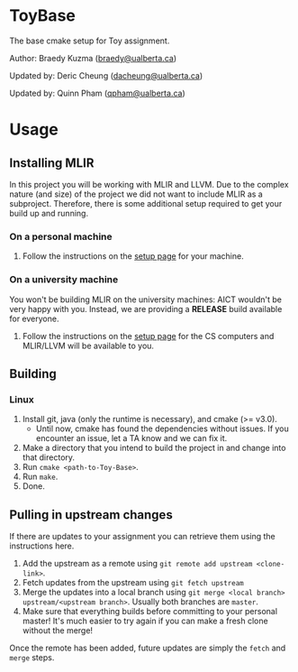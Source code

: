 # ToyBase
The base cmake setup for Toy assignment.

Author: Braedy Kuzma (braedy@ualberta.ca)  

Updated by: Deric Cheung (dacheung@ualberta.ca)

Updated by: Quinn Pham (qpham@ualberta.ca)

# Usage
## Installing MLIR
In this project you will be working with MLIR and LLVM.
Due to the complex nature (and size) of the project we did not want to include
MLIR as a subproject. Therefore, there is some additional setup required to get
your build up and running.

### On a personal machine
  1. Follow the instructions on the
     [setup page](https://cmput415.github.io/415-docs/setup/cs_computers.html)
     for your machine.

### On a university machine
You won't be building MLIR on the university machines: AICT wouldn't be very
happy with you. Instead, we are providing a **RELEASE** build available for
everyone.
  1. Follow the instructions on the
     [setup page](https://cmput415.github.io/415-docs/setup/cs_computers.html)
     for the CS computers and MLIR/LLVM will be available to you.

## Building
### Linux
  1. Install git, java (only the runtime is necessary), and cmake (>= v3.0).
     - Until now, cmake has found the dependencies without issues. If you
       encounter an issue, let a TA know and we can fix it.
  1. Make a directory that you intend to build the project in and change into
     that directory.
  1. Run `cmake <path-to-Toy-Base>`.
  1. Run `make`.
  1. Done.

## Pulling in upstream changes
If there are updates to your assignment you can retrieve them using the
instructions here.
  1. Add the upstream as a remote using `git remote add upstream <clone-link>`.
  1. Fetch updates from the upstream using `git fetch upstream`
  1. Merge the updates into a local branch using
     `git merge <local branch> upstream/<upstream branch>`. Usually both
     branches are `master`.
  1. Make sure that everything builds before committing to your personal
     master! It's much easier to try again if you can make a fresh clone
     without the merge!

Once the remote has been added, future updates are simply the `fetch` and
`merge` steps.
